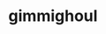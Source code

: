 ---
id: 999
title: gimmighoul
types: [ghost]
image: https://raw.githubusercontent.com/PokeAPI/sprites/master/sprites/pokemon/999.png
---